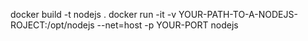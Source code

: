 docker build -t nodejs .
docker run -it -v YOUR-PATH-TO-A-NODEJS-ROJECT:/opt/nodejs --net=host -p YOUR-PORT nodejs
